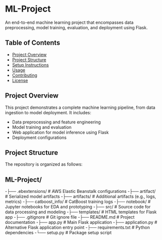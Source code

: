 # ML-Project

An end-to-end machine learning project that encompasses data preprocessing, model training, evaluation, and deployment using Flask.

## Table of Contents

- [Project Overview](#project-overview)
- [Project Structure](#project-structure)
- [Setup Instructions](#setup-instructions)
- [Usage](#usage)
- [Contributing](#contributing)
- [License](#license)

## Project Overview

This project demonstrates a complete machine learning pipeline, from data ingestion to model deployment. It includes:

- Data preprocessing and feature engineering  
- Model training and evaluation  
- Web application for model inference using Flask  
- Deployment configurations  

## Project Structure

The repository is organized as follows:

## ML-Project/
-├── .ebextensions/ # AWS Elastic Beanstalk configurations
-├── artifact/ # Serialized model artifacts
-├── artifacts/ # Additional artifacts (e.g., logs, metrics)
-├── catboost_info/ # CatBoost training logs
-├── notebook/ # Jupyter notebooks for EDA and prototyping
-├── src/ # Source code for data processing and modeling
-├── templates/ # HTML templates for Flask app
-├── .gitignore # Git ignore file
-├── README.md # Project documentation
-├── app.py # Main Flask application
-├── application.py # Alternative Flask application entry point
-├── requirements.txt # Python dependencies
-└── setup.py # Package setup script
